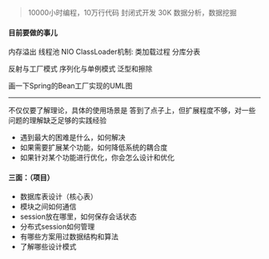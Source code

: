 > 10000小时编程，10万行代码
> 封闭式开发
> 30K
> 数据分析，数据挖掘

#### 目前要做的事儿

内存溢出
线程池
NIO
ClassLoader机制: 类加载过程
分库分表

反射与工厂模式
序列化与单例模式
泛型和擦除

画一下Spring的Bean工厂实现的UML图

---
不仅仅要了解理论，具体的使用场景是
答到了点子上，但扩展程度不够，对一些问题的理解缺乏足够的实践经验
-	遇到最大的困难是什么，如何解决
-	如果需要扩展某个功能，如何降低系统的耦合度
-	如果针对某个功能进行优化，你会怎么设计和优化


#### 三面：（项目）

-	数据库表设计（核心表）
-	模块之间如何通信
-	session放在哪里，如何保存会话状态
-	分布式session如何管理
-	有哪些方案用过数据结构和算法
-	了解哪些设计模式
